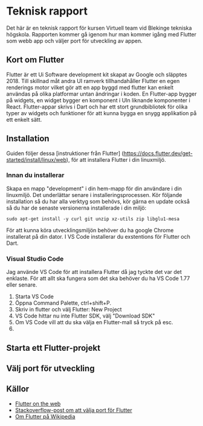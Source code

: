 # Teknisk rapport

Det här är en teknisk rapport för kursen Virtuell team vid Blekinge tekniska högskola. 
Rapporten kommer gå igenom hur man kommer igång med Flutter som webb app och väljer port för utveckling av appen.

## Kort om Flutter

Flutter är ett Ui Software development kit skapat av Google och släpptes 2018. Till skillnad måt andra UI ramverk 
tillhandahåller Flutter en egen renderings motor vilket gör att en app byggd med flutter kan enkelt användas på 
olika platformar untan ändringar i koden. En Flutter-app bygger på widgets, en widget bygger en komponent i UIn 
liknande komponenter i React.
Flutter-appar skrivs i Dart och har ett stort grundbibliotek för olika typer av widgets och funktioner för att kunna
bygga en snygg applikation på ett enkelt sätt.

## Installation

Guiden följer dessa [instruktioner från Flutter] (https://docs.flutter.dev/get-started/install/linux/web), för att installera Flutter i din linuxmiljö.

### Innan du installerar

Skapa en mapp "development" i din hem-mapp för din användare i din linuxmiljö. Det underlättar senare i installeringsprocessen.
Kör följande installation så du har alla verktyg som behövs, kör gärna en update också så du har de senaste versionerna installerade i din miljö:

`sudo apt-get install -y curl git unzip xz-utils zip libglu1-mesa`

För att kunna köra utvecklingsmiljön behöver du ha google Chrome installerat på din dator.
I VS Code installerar du exstentions för Flutter och Dart. 


### Visual Studio Code

Jag använde VS Code för att installera Flutter då jag tyckte det var det enklaste. För att allt ska fungera som det ska behöver du ha VS Code 1.77 eller senare. 

1. Starta VS Code
2. Öppna Command Palette, ctrl+shift+P.
3. Skriv in flutter och välj Flutter: New Project
4. VS Code hittar nu inte Flutter SDK, välj "Download SDK"
5. Om VS Code vill att du ska välja en Flutter-mall så tryck på esc.
6. 





### 

## Starta ett Flutter-projekt

## Välj port för utveckling

## Källor

- [Flutter on the web](https://flutter.dev/multi-platform/web)
- [Stackoverflow-post om att välja port för Flutter](https://stackoverflow.com/questions/58248277/how-to-specify-a-port-number-while-running-flutter-web)
- [Om Flutter på Wikipedia](https://en.wikipedia.org/wiki/Flutter_(software))
